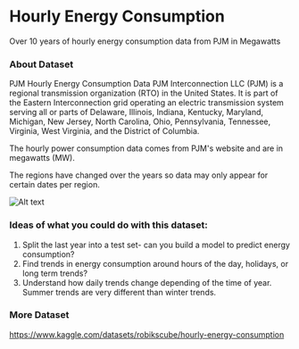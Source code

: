 # Hourly Energy Consumption

Over 10 years of hourly energy consumption data from PJM in Megawatts

### About Dataset
PJM Hourly Energy Consumption Data
PJM Interconnection LLC (PJM) is a regional transmission organization (RTO) in the United States. It is part of the Eastern Interconnection grid operating an electric transmission system serving all or parts of Delaware, Illinois, Indiana, Kentucky, Maryland, Michigan, New Jersey, North Carolina, Ohio, Pennsylvania, Tennessee, Virginia, West Virginia, and the District of Columbia.

The hourly power consumption data comes from PJM's website and are in megawatts (MW).

The regions have changed over the years so data may only appear for certain dates per region.

![Alt text](https://i.postimg.cc/dQm3zGyF/download.png)

### Ideas of what you could do with this dataset:
1. Split the last year into a test set- can you build a model to predict energy consumption?
2. Find trends in energy consumption around hours of the day, holidays, or long term trends?
3. Understand how daily trends change depending of the time of year. Summer trends are very different than winter trends.

### More Dataset 
https://www.kaggle.com/datasets/robikscube/hourly-energy-consumption
